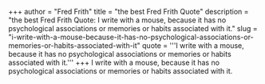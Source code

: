 +++
author = "Fred Frith"
title = "the best Fred Frith Quote"
description = "the best Fred Frith Quote: I write with a mouse, because it has no psychological associations or memories or habits associated with it."
slug = "i-write-with-a-mouse-because-it-has-no-psychological-associations-or-memories-or-habits-associated-with-it"
quote = '''I write with a mouse, because it has no psychological associations or memories or habits associated with it.'''
+++
I write with a mouse, because it has no psychological associations or memories or habits associated with it.
